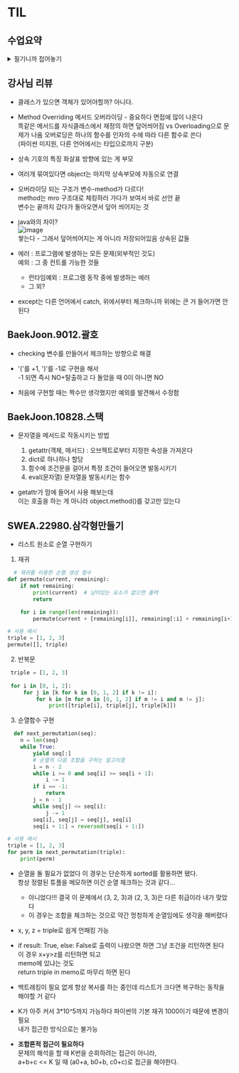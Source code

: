 # TIL
## 수업요약
<details>
<summary>필기니까 접어놓기</summary>

<!-- summary 아래 한칸 공백 두어야함 -->

## 상속
- Inheritance 상속 : 부모 class의 속성과 메서드를 다른 class가 물려받는 것
- 필요한 이유?  
  1. 코드 재사용 : 기존 수정 안하고도 확장가능
  2. 계층 구조 : 상속을 통해 계층 표현 가능하고 더 구체적으로 만들 수 있음
  3. 유지 보수의 용이성 : 수정이 필요한 경우 해당 클래스만 수정하면 됨
- 상속의 예시
  ```python
  class Animal:
    def eat(self):
        print('먹는 중')
  
  class Dog(Animal):
    def bark(self):
        print('멍멍')
  ```
  인자로 클래스를 넣은 형태
- 상속이 없다면?  
  사람 정보를 만들 때 학생/교수따위의 정보를 별도로 표현하기 불편함  
  학생/교수 클래스를 따로 만든다면 중복된 메서드를 또 써야함
  따라서 상속의 필요성이 생김
- Method Overriding 메서드 오버라이딩 : 부모 class의 메서드를 같은 이름, 파라미터 구조로 재정의하는 것  
  자식이 부모의 메서드를 덮어써서 새로운 동작 구현 가능
  > Overloading 오버로딩  
  > 같은 이름, 다른 파라미터를 가진 여러 메서드를 정의하는 것(파이썬은 미지원)   
  > 파이썬은 하나의 메서드만 인식하고 인자의 형태가 다르다는 이유로 메서드를 여러 개 구분하지 않는다  

- 다중 상속 : 둘 이상의 상위 클래스로부터 상속 받는 것으로 중복되면 상속 순서대로 결정  
              상속 순서는 class(Aclass, Bclass)에서 A가 먼저
- 다이아몬드 형태의 상속이면 우선순위??  
  파이썬은 규칙을 설정. MRO(Method Resolution Order)  
  검색을 깊이 우선으로, 왼쪽에서 오른쪽으로, 계층 구조에서 겹치는 같은 클래스를 두 번 검색하지 않음  
  복잡해지면 어떻게 순서를 알지??
- super() : 부모 클래스의 메서드를 호출하기 위해 사용하는 내장 함수  
  다중 상속 상황에서 MRO를 따르기 때문에 다음에 호출해야 할 부모를 순서대로 호출할 수 있게 함  
  ```python
  # 단일 상속
  class Person:
      def __init__(self, name, age, number, email):
          self.name = name
          self.age = age
          self.number = number
          self.email = email
  
  class Student(Person):
      def __init__(self, name, age, number, email, student_id):
          # super()를 통해 Person의 __init__ 메서드 호출
          super().__init__(name, age, number, email)
          #Person.__init__(name, age, number, email)과 같지만 부모를 지칭하는 것과 클래스를 지칭하는 것의 차이
          self.student_id = student_id
  ```  
- 아무것도 없을 때의 super()??   
  모든 오브젝트의 부모인 object가 존재하긴 하지만 '모른다'가 지금의 정답
- super()는 무조건 직계부모 x MRO순서상으로 다음순서 O 따라서 그때그때 다르다!
- MRO 눈으로 확인하는 방법 = somthing.mro() or something.__mro__ 를 프린트하면 확인가능

## 에러와 예외
- bug 버그: 소프트웨어에서 발새하는 오류 또는 결함  
            컴퓨터 회로에 나방의 합선 일으킨 것으로 널리 사용되기 시작 
- Debugging : 버그를 찾아내고 수정하는 과정(print, IDE기능, Python tutor, 뇌와 눈으로 해결)

### 에러
- Syntax Error 문법 에러 : 프로그램의 구문이 옳지 않다
  - Invalid syntax - 콜론따위 까먹음
  - assign to literal - 할당 잘못함
  - EOL(End of Line) - 따옴표 안 닫음
  - EOF(End of File) - 괄호 안 닫음

### 예외
- Exception 예외 : 프로그램 실행 중에 감지되는 에러
  -  Built-in Exceptions 내장 예외 : 예외 상황을 나타내는 예외 클래스들 (계층 구조 공식문서 참조)
    - ZeroDivisionError - 나누기 0
    - NameError - 이름 못 찾음
    - TypeError - 타입 불일치 or 인자 누락 or 인자 초과 or 인자 타입 불일치
    - ValueError - 부적절한 인자를 받았
    - IndexError - 시퀀스 인덱스가 범위를 벗어남
    - KeyError - 딕셔너리에 키가 없음
    - ModuleNotFoundError - 모듈을 찾을 수 없다
    - ImportError - import 못 찾았다
    - KeyboardInterrupt - 무한루프?
    - IndentationError - 잘못된 들여쓰기

### 예외처리
- Exception Handling 예외처리 하는 법
  - try : 예외가 발생할 수 있는 코드를 블록안에 두면 실행
  - except : 예외가 발생했을 때 실행할 코드  
    except 옆에는 발생할 예외를 적고 블록엔 그 예외일때 실행 코드를 작성
  - else : 예외가 발생하지 않았을 때 블록의 코드를 실행
  - finally : 예외 발생 여부와 상관없이 항상 실행

- 복수 예외??  
  except(예외): 반복 or except(예외, 예외, 예외): 

- 예외처리 주의사항  
  - Built-in Exception의 상속 계층구조 주의  
    ![image](https://github.com/user-attachments/assets/0c5058a4-c911-46d3-823a-cb7c4f6ee094)  

    ```python
    except Exception:
      print('숫자를 넣어주세요.')
    # ZeroDivisionError는 BaseException의 하위 클래스이므로 BaseException보다 먼저 작성해야 함
    except ZeroDivisionError:
      print('0으로 나눌 수 없습니다.')
    ```
    항상 아래쪽부터 확인  

  - as 키워드  
    ```python
    my_list = []

    try:
        number = my_list[1]
    except IndexError as error:
        # list index out of range가 발생했습니다.
        print(f'{error}가 발생했습니다.')
    ```
    예외 정보를 담고 있는 객체라 이걸로 확인가능  
    
### EAFP & LBYL

- EAFP(Easier to Ask for Forgiveness than Permission)  
  허락보다 용서가 쉽다. 일단 지르고 보자.  
  예외처리를 중심으로 코드를 작성하는 접근 방식 (try-except)
  예외가 발생하면 예외를 처리하는 방법으로 예측하기 힘들 떄 유용
  ```python
  my_dict = {'key': 'value'}
  try:
    result = my_dict['key']
    print(result)
  except KeyError:
    print('Key가 존재하지 않습니다.')
  ```
- LBYL(Look Before You Leap)  
  뛰기 전에 봐라. 돌다리도 두들겨 보고 건너라.   
  값 검사를 중심으로 코드를 작성하는 접근 방식 (if-else)  
  예외 상황을 미리 방지하고 싶을 때 유용
  ```python
  my_dict = {'key': 'value'}
  if 'key' in my_dict:
    result = my_dict['key']
    print(result)
  else:
    print('Key가 존재하지 않습니다.')
  ```
## 클래스 의미와 활용
- 프로그램이 커지면 관리하기가 힘들다
- 한 덩어리로 데이터와 기능을 묶어 구조를 명확히 할 수 있다
- 코드를 깔끔하게 유지해 수정 기능추가가 쉽고 안전해

</details>

## 강사님 리뷰

- 클래스가 있으면 객체가 있어야할까? 아니다.
  
- Method Overriding 메서드 오버라이딩 - 중요하다 면접에 많이 나온다  
  똑같은 메서드를 자식클래스에서 재정의 하면 덮어씌어짐
  vs Overloading으로 문제가 나옴
  오버로딩은 하나의 함수를 인자의 수에 따라 다른 함수로 쓴다  
  (파이썬 미지원, 다른 언어에서는 타입으로까지 구분)
  
- 상속 기호의 특징 화살표 방향에 있는 게 부모
  
- 여러개 묶여있다면 object는 마지막 상속부모에 자동으로 연결
  
- 오버라이딩 되는 구조가 변수-method가 다르다!  
  method는 mro 구조대로 체킹하러 가다가 보여서 바로 선언 끝  
  변수는 끝까지 갔다가 돌아오면서 덮어 씌어지는 것

- java와의 차이?  
 ![image](https://github.com/user-attachments/assets/607b1e9c-52f8-498f-b2e8-f36f9189346c)  
  쌓는다 - 그래서 덮어씌어지는 게 아니라 저장되어있음 상속된 값들

- 에러 : 프로그램에 발생하는 모든 문제(외부적인 것도)  
  예외 : 그 중 컨트롤 가능한 것들  
  - 런타임예외 : 프로그램 동작 중에 발생하는 에러
  - 그 외?

- except는 다른 언어에서 catch, 위에서부터 체크하니까 위에는 큰 거 들어가면 안 된다
  
  
## BaekJoon.9012.괄호

- checking 변수를 만들어서 체크하는 방향으로 해결
  

- '('를 +1, ')'를 -1로 구현을 해서  
  -1 되면 즉시 NO+탈출하고 다 돌았을 때 0이 아니면 NO

- 처음에 구현할 때는 짝수만 생각했지만 예외를 발견해서 수정함

## BaekJoon.10828.스택

- 문자열을 메서드로 작동시키는 방법
  1. getattr(객체, 메서드) : 오브젝트로부터 지정한 속성을 가져온다
  2. dict로 하나하나 할당
  3. 함수에 조건문을 걸어서 특정 조건이 들어오면 발동시키기
  4. eval(문자열) 문자열을 발동시키는 함수

- getattr가 맘에 들어서 사용 해보는데  
  이는 호출을 하는 게 아니라 object.method()를 갖고만 있는다  


## SWEA.22980.삼각형만들기
- 리스트 원소로 순열 구현하기
 1. 재귀
  ```python
    # 재귀를 이용한 순열 생성 함수
  def permute(current, remaining):
      if not remaining:
          print(current)  # 남아있는 요소가 없으면 출력
          return
  
      for i in range(len(remaining)):
          permute(current + [remaining[i]], remaining[:i] + remaining[i+1:])
  
  # 사용 예시
  triple = [1, 2, 3]
  permute([], triple)
 ```
 2. 반복문
 ```python
  triple = [1, 2, 3]
  
  for i in [0, 1, 2]:
      for j in [k for k in [0, 1, 2] if k != i]:
          for k in [m for m in [0, 1, 2] if m != i and m != j]:
              print([triple[i], triple[j], triple[k]])  
  ```
  3. 순열함수 구현
  ```python
    def next_permutation(seq):
      n = len(seq)
      while True:
          yield seq[:]
          # 순열의 다음 조합을 구하는 알고리즘
          i = n - 2
          while i >= 0 and seq[i] >= seq[i + 1]:
              i -= 1
          if i == -1:
              return
          j = n - 1
          while seq[j] <= seq[i]:
              j -= 1
          seq[i], seq[j] = seq[j], seq[i]
          seq[i + 1:] = reversed(seq[i + 1:])
  
  # 사용 예시
  triple = [1, 2, 3]
  for perm in next_permutation(triple):
      print(perm)
  ```


- 순열을 돌 필요가 없었다 이 경우는 단순하게 sorted를 활용하면 됐다.  
  항상 정렬된 튜플을 메모하면 이건 순열 체크하는 것과 같다...
  - 아니었다!!! 결국 이 문제에서 (3, 2, 3)과 (2, 3, 3)은 다른 취급이라 내가 맞았다
  - 이 경우는 조합을 체크하는 것으로 약간 멍청하게 순열임에도 생각을 해버렸다

- x, y, z = triple로 쉽게 언패킹 가능

- if result: True, else: False로 출력이 나왔으면 하면 그냥 조건을 리턴하면 된다  
  이 경우 x+y>z를 리턴하면 되고  
  memo에 있냐는 것도  
  return triple in memo로 마무리 하면 된다

- 백트래킹이 필요 없게 항상 복사를 하는 중인데 리스트가 크다면 복구하는 동작을 해야할 거 같다

- K가 아주 커서 3*10^5까지 가능하다 파이썬의 기본 재귀 1000이기 때문에 변경이 필요  
  내가 접근한 방식으로는 불가능  

- **조합론적 접근이 필요하다**  
  문제의 해석을 할 때 K번을 순회하려는 접근이 아니라,  
  a+b+c <= K 일 때 (a0+a, b0+b, c0+c)로 접근을 해야한다.  
